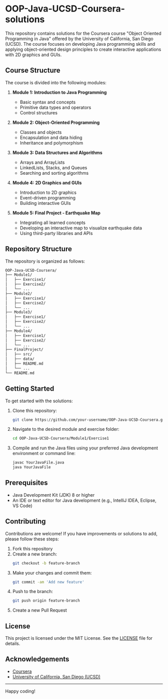 # OOP-Java-UCSD-Coursera-solutions

This repository contains solutions for the Coursera course "Object Oriented Programming in Java" offered by the University of California, San Diego (UCSD). The course focuses on developing Java programming skills and applying object-oriented design principles to create interactive applications with 2D graphics and GUIs.

## Course Structure

The course is divided into the following modules:

1. **Module 1: Introduction to Java Programming**
   - Basic syntax and concepts
   - Primitive data types and operators
   - Control structures

2. **Module 2: Object-Oriented Programming**
   - Classes and objects
   - Encapsulation and data hiding
   - Inheritance and polymorphism

3. **Module 3: Data Structures and Algorithms**
   - Arrays and ArrayLists
   - LinkedLists, Stacks, and Queues
   - Searching and sorting algorithms

4. **Module 4: 2D Graphics and GUIs**
   - Introduction to 2D graphics
   - Event-driven programming
   - Building interactive GUIs

5. **Module 5: Final Project - Earthquake Map**
   - Integrating all learned concepts
   - Developing an interactive map to visualize earthquake data
   - Using third-party libraries and APIs

## Repository Structure

The repository is organized as follows:
```bash
OOP-Java-UCSD-Coursera/
├── Module1/
│   ├── Exercise1/
│   ├── Exercise2/
│   └── ...
├── Module2/
│   ├── Exercise1/
│   ├── Exercise2/
│   └── ...
├── Module3/
│   ├── Exercise1/
│   ├── Exercise2/
│   └── ...
├── Module4/
│   ├── Exercise1/
│   ├── Exercise2/
│   └── ...
├── FinalProject/
│   ├── src/
│   ├── data/
│   ├── README.md
│   └── ...
└── README.md
```


## Getting Started

To get started with the solutions:

1. Clone this repository:
    ```bash
    git clone https://github.com/your-username/OOP-Java-UCSD-Coursera.git
    ```
2. Navigate to the desired module and exercise folder:
    ```bash
    cd OOP-Java-UCSD-Coursera/Module1/Exercise1
    ```
3. Compile and run the Java files using your preferred Java development environment or command line:
    ```bash
    javac YourJavaFile.java
    java YourJavaFile
    ```

## Prerequisites

- Java Development Kit (JDK) 8 or higher
- An IDE or text editor for Java development (e.g., IntelliJ IDEA, Eclipse, VS Code)

## Contributing

Contributions are welcome! If you have improvements or solutions to add, please follow these steps:

1. Fork this repository
2. Create a new branch:
    ```bash
    git checkout -b feature-branch
    ```
3. Make your changes and commit them:
    ```bash
    git commit -am 'Add new feature'
    ```
4. Push to the branch:
    ```bash
    git push origin feature-branch
    ```
5. Create a new Pull Request

## License

This project is licensed under the MIT License. See the [LICENSE](LICENSE) file for details.

## Acknowledgements

- [Coursera](https://www.coursera.org/)
- [University of California, San Diego (UCSD)](https://ucsd.edu/)

---

Happy coding!
